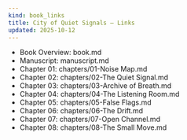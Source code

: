 ```yaml
---
kind: book_links
title: City of Quiet Signals — Links
updated: 2025-10-12
---
```


- Book Overview: book.md
- Manuscript: manuscript.md
- Chapter 01: chapters/01-Noise Map.md
- Chapter 02: chapters/02-The Quiet Signal.md
- Chapter 03: chapters/03-Archive of Breath.md
- Chapter 04: chapters/04-The Listening Room.md
- Chapter 05: chapters/05-False Flags.md
- Chapter 06: chapters/06-The Drift.md
- Chapter 07: chapters/07-Open Channel.md
- Chapter 08: chapters/08-The Small Move.md
